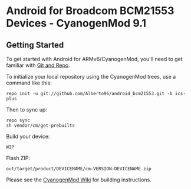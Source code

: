 Android for Broadcom BCM21553 Devices - CyanogenMod 9.1
===========

Getting Started
---------------

To get started with Android for ARMv6/CyanogenMod, you'll need to get
familiar with [Git and Repo](http://source.android.com/source/developing.html).


To initialize your local repository using the CyanogenMod trees, use a command like this:

    repo init -u git://github.com/Alberto96/android_bcm21553.git -b ics-plus

Then to sync up:

    repo sync
    sh vendor/cm/get-prebuilts

Build your device:

    WIP

Flash ZIP:

    out/target/product/DEVICENAME/cm-VERSION-DEVICENAME.zip


Please see the [CyanogenMod Wiki](http://wiki.cyanogenmod.org/) for building instructions.


